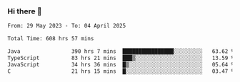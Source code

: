 ### Hi there 👋

<!--START_SECTION:waka-->

```txt
From: 29 May 2023 - To: 04 April 2025

Total Time: 608 hrs 57 mins

Java                390 hrs 7 mins  ████████████████░░░░░░░░░   63.62 %
TypeScript          83 hrs 21 mins  ███▒░░░░░░░░░░░░░░░░░░░░░   13.59 %
JavaScript          34 hrs 36 mins  █▒░░░░░░░░░░░░░░░░░░░░░░░   05.64 %
C                   21 hrs 15 mins  █░░░░░░░░░░░░░░░░░░░░░░░░   03.47 %
```

<!--END_SECTION:waka-->
<!--
**the-beef-calculator/the-beef-calculator** is a ✨ _special_ ✨ repository because its `README.md` (this file) appears on your GitHub profile.

Here are some ideas to get you started:

- 🔭 I’m currently working on ...
- 🌱 I’m currently learning ...
- 👯 I’m looking to collaborate on ...
- 🤔 I’m looking for help with ...
- 💬 Ask me about ...
- 📫 How to reach me: ...
- 😄 Pronouns: ...
- ⚡ Fun fact: ...
-->
